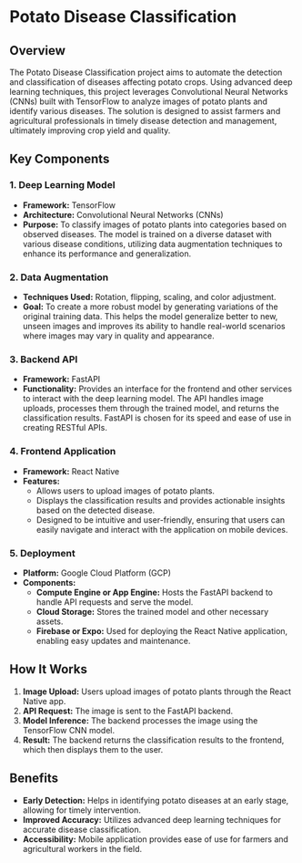 # Potato Disease Classification

## Overview

The Potato Disease Classification project aims to automate the detection and classification of diseases affecting potato crops. Using advanced deep learning techniques, this project leverages Convolutional Neural Networks (CNNs) built with TensorFlow to analyze images of potato plants and identify various diseases. The solution is designed to assist farmers and agricultural professionals in timely disease detection and management, ultimately improving crop yield and quality.

## Key Components

### 1. Deep Learning Model

- **Framework:** TensorFlow
- **Architecture:** Convolutional Neural Networks (CNNs)
- **Purpose:** To classify images of potato plants into categories based on observed diseases. The model is trained on a diverse dataset with various disease conditions, utilizing data augmentation techniques to enhance its performance and generalization.

### 2. Data Augmentation

- **Techniques Used:** Rotation, flipping, scaling, and color adjustment.
- **Goal:** To create a more robust model by generating variations of the original training data. This helps the model generalize better to new, unseen images and improves its ability to handle real-world scenarios where images may vary in quality and appearance.

### 3. Backend API

- **Framework:** FastAPI
- **Functionality:** Provides an interface for the frontend and other services to interact with the deep learning model. The API handles image uploads, processes them through the trained model, and returns the classification results. FastAPI is chosen for its speed and ease of use in creating RESTful APIs.

### 4. Frontend Application

- **Framework:** React Native
- **Features:** 
  - Allows users to upload images of potato plants.
  - Displays the classification results and provides actionable insights based on the detected disease.
  - Designed to be intuitive and user-friendly, ensuring that users can easily navigate and interact with the application on mobile devices.

### 5. Deployment

- **Platform:** Google Cloud Platform (GCP)
- **Components:**
  - **Compute Engine or App Engine:** Hosts the FastAPI backend to handle API requests and serve the model.
  - **Cloud Storage:** Stores the trained model and other necessary assets.
  - **Firebase or Expo:** Used for deploying the React Native application, enabling easy updates and maintenance.

## How It Works

1. **Image Upload:** Users upload images of potato plants through the React Native app.
2. **API Request:** The image is sent to the FastAPI backend.
3. **Model Inference:** The backend processes the image using the TensorFlow CNN model.
4. **Result:** The backend returns the classification results to the frontend, which then displays them to the user.

## Benefits

- **Early Detection:** Helps in identifying potato diseases at an early stage, allowing for timely intervention.
- **Improved Accuracy:** Utilizes advanced deep learning techniques for accurate disease classification.
- **Accessibility:** Mobile application provides ease of use for farmers and agricultural workers in the field.
